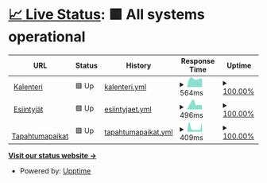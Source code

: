 # [📈 Live Status](https://status.tanssi.net): <!--live status--> **🟩 All systems operational**

<!--start: status pages-->
<!-- This summary is generated by Upptime (https://github.com/upptime/upptime) -->
<!-- Do not edit this manually, your changes will be overwritten -->
<!-- prettier-ignore -->
| URL | Status | History | Response Time | Uptime |
| --- | ------ | ------- | ------------- | ------ |
| <img alt="" src="https://icons.duckduckgo.com/ip3/tanssi.net.ico" height="13"> [Kalenteri](https://tanssi.net/cal/events/2024/4/16/) | 🟩 Up | [kalenteri.yml](https://github.com/tanssinet/up/commits/HEAD/history/kalenteri.yml) | <details><summary><img alt="Response time graph" src="./graphs/kalenteri/response-time-week.png" height="20"> 564ms</summary><br><a href="https://status.tanssi.io/history/kalenteri"><img alt="Response time 771" src="https://img.shields.io/endpoint?url=https%3A%2F%2Fraw.githubusercontent.com%2Ftanssinet%2Fup%2FHEAD%2Fapi%2Fkalenteri%2Fresponse-time.json"></a><br><a href="https://status.tanssi.io/history/kalenteri"><img alt="24-hour response time 577" src="https://img.shields.io/endpoint?url=https%3A%2F%2Fraw.githubusercontent.com%2Ftanssinet%2Fup%2FHEAD%2Fapi%2Fkalenteri%2Fresponse-time-day.json"></a><br><a href="https://status.tanssi.io/history/kalenteri"><img alt="7-day response time 564" src="https://img.shields.io/endpoint?url=https%3A%2F%2Fraw.githubusercontent.com%2Ftanssinet%2Fup%2FHEAD%2Fapi%2Fkalenteri%2Fresponse-time-week.json"></a><br><a href="https://status.tanssi.io/history/kalenteri"><img alt="30-day response time 604" src="https://img.shields.io/endpoint?url=https%3A%2F%2Fraw.githubusercontent.com%2Ftanssinet%2Fup%2FHEAD%2Fapi%2Fkalenteri%2Fresponse-time-month.json"></a><br><a href="https://status.tanssi.io/history/kalenteri"><img alt="1-year response time 771" src="https://img.shields.io/endpoint?url=https%3A%2F%2Fraw.githubusercontent.com%2Ftanssinet%2Fup%2FHEAD%2Fapi%2Fkalenteri%2Fresponse-time-year.json"></a></details> | <details><summary><a href="https://status.tanssi.io/history/kalenteri">100.00%</a></summary><a href="https://status.tanssi.io/history/kalenteri"><img alt="All-time uptime 99.87%" src="https://img.shields.io/endpoint?url=https%3A%2F%2Fraw.githubusercontent.com%2Ftanssinet%2Fup%2FHEAD%2Fapi%2Fkalenteri%2Fuptime.json"></a><br><a href="https://status.tanssi.io/history/kalenteri"><img alt="24-hour uptime 100.00%" src="https://img.shields.io/endpoint?url=https%3A%2F%2Fraw.githubusercontent.com%2Ftanssinet%2Fup%2FHEAD%2Fapi%2Fkalenteri%2Fuptime-day.json"></a><br><a href="https://status.tanssi.io/history/kalenteri"><img alt="7-day uptime 100.00%" src="https://img.shields.io/endpoint?url=https%3A%2F%2Fraw.githubusercontent.com%2Ftanssinet%2Fup%2FHEAD%2Fapi%2Fkalenteri%2Fuptime-week.json"></a><br><a href="https://status.tanssi.io/history/kalenteri"><img alt="30-day uptime 99.97%" src="https://img.shields.io/endpoint?url=https%3A%2F%2Fraw.githubusercontent.com%2Ftanssinet%2Fup%2FHEAD%2Fapi%2Fkalenteri%2Fuptime-month.json"></a><br><a href="https://status.tanssi.io/history/kalenteri"><img alt="1-year uptime 99.87%" src="https://img.shields.io/endpoint?url=https%3A%2F%2Fraw.githubusercontent.com%2Ftanssinet%2Fup%2FHEAD%2Fapi%2Fkalenteri%2Fuptime-year.json"></a></details>
| <img alt="" src="https://icons.duckduckgo.com/ip3/tanssi.net.ico" height="13"> [Esiintyjät](https://tanssi.net/cal/performers/) | 🟩 Up | [esiintyjaet.yml](https://github.com/tanssinet/up/commits/HEAD/history/esiintyjaet.yml) | <details><summary><img alt="Response time graph" src="./graphs/esiintyjaet/response-time-week.png" height="20"> 496ms</summary><br><a href="https://status.tanssi.io/history/esiintyjaet"><img alt="Response time 561" src="https://img.shields.io/endpoint?url=https%3A%2F%2Fraw.githubusercontent.com%2Ftanssinet%2Fup%2FHEAD%2Fapi%2Fesiintyjaet%2Fresponse-time.json"></a><br><a href="https://status.tanssi.io/history/esiintyjaet"><img alt="24-hour response time 358" src="https://img.shields.io/endpoint?url=https%3A%2F%2Fraw.githubusercontent.com%2Ftanssinet%2Fup%2FHEAD%2Fapi%2Fesiintyjaet%2Fresponse-time-day.json"></a><br><a href="https://status.tanssi.io/history/esiintyjaet"><img alt="7-day response time 496" src="https://img.shields.io/endpoint?url=https%3A%2F%2Fraw.githubusercontent.com%2Ftanssinet%2Fup%2FHEAD%2Fapi%2Fesiintyjaet%2Fresponse-time-week.json"></a><br><a href="https://status.tanssi.io/history/esiintyjaet"><img alt="30-day response time 491" src="https://img.shields.io/endpoint?url=https%3A%2F%2Fraw.githubusercontent.com%2Ftanssinet%2Fup%2FHEAD%2Fapi%2Fesiintyjaet%2Fresponse-time-month.json"></a><br><a href="https://status.tanssi.io/history/esiintyjaet"><img alt="1-year response time 561" src="https://img.shields.io/endpoint?url=https%3A%2F%2Fraw.githubusercontent.com%2Ftanssinet%2Fup%2FHEAD%2Fapi%2Fesiintyjaet%2Fresponse-time-year.json"></a></details> | <details><summary><a href="https://status.tanssi.io/history/esiintyjaet">100.00%</a></summary><a href="https://status.tanssi.io/history/esiintyjaet"><img alt="All-time uptime 99.88%" src="https://img.shields.io/endpoint?url=https%3A%2F%2Fraw.githubusercontent.com%2Ftanssinet%2Fup%2FHEAD%2Fapi%2Fesiintyjaet%2Fuptime.json"></a><br><a href="https://status.tanssi.io/history/esiintyjaet"><img alt="24-hour uptime 100.00%" src="https://img.shields.io/endpoint?url=https%3A%2F%2Fraw.githubusercontent.com%2Ftanssinet%2Fup%2FHEAD%2Fapi%2Fesiintyjaet%2Fuptime-day.json"></a><br><a href="https://status.tanssi.io/history/esiintyjaet"><img alt="7-day uptime 100.00%" src="https://img.shields.io/endpoint?url=https%3A%2F%2Fraw.githubusercontent.com%2Ftanssinet%2Fup%2FHEAD%2Fapi%2Fesiintyjaet%2Fuptime-week.json"></a><br><a href="https://status.tanssi.io/history/esiintyjaet"><img alt="30-day uptime 99.99%" src="https://img.shields.io/endpoint?url=https%3A%2F%2Fraw.githubusercontent.com%2Ftanssinet%2Fup%2FHEAD%2Fapi%2Fesiintyjaet%2Fuptime-month.json"></a><br><a href="https://status.tanssi.io/history/esiintyjaet"><img alt="1-year uptime 99.88%" src="https://img.shields.io/endpoint?url=https%3A%2F%2Fraw.githubusercontent.com%2Ftanssinet%2Fup%2FHEAD%2Fapi%2Fesiintyjaet%2Fuptime-year.json"></a></details>
| <img alt="" src="https://icons.duckduckgo.com/ip3/tanssi.net.ico" height="13"> [Tapahtumapaikat](https://tanssi.net/cal/venues/) | 🟩 Up | [tapahtumapaikat.yml](https://github.com/tanssinet/up/commits/HEAD/history/tapahtumapaikat.yml) | <details><summary><img alt="Response time graph" src="./graphs/tapahtumapaikat/response-time-week.png" height="20"> 409ms</summary><br><a href="https://status.tanssi.io/history/tapahtumapaikat"><img alt="Response time 461" src="https://img.shields.io/endpoint?url=https%3A%2F%2Fraw.githubusercontent.com%2Ftanssinet%2Fup%2FHEAD%2Fapi%2Ftapahtumapaikat%2Fresponse-time.json"></a><br><a href="https://status.tanssi.io/history/tapahtumapaikat"><img alt="24-hour response time 976" src="https://img.shields.io/endpoint?url=https%3A%2F%2Fraw.githubusercontent.com%2Ftanssinet%2Fup%2FHEAD%2Fapi%2Ftapahtumapaikat%2Fresponse-time-day.json"></a><br><a href="https://status.tanssi.io/history/tapahtumapaikat"><img alt="7-day response time 409" src="https://img.shields.io/endpoint?url=https%3A%2F%2Fraw.githubusercontent.com%2Ftanssinet%2Fup%2FHEAD%2Fapi%2Ftapahtumapaikat%2Fresponse-time-week.json"></a><br><a href="https://status.tanssi.io/history/tapahtumapaikat"><img alt="30-day response time 424" src="https://img.shields.io/endpoint?url=https%3A%2F%2Fraw.githubusercontent.com%2Ftanssinet%2Fup%2FHEAD%2Fapi%2Ftapahtumapaikat%2Fresponse-time-month.json"></a><br><a href="https://status.tanssi.io/history/tapahtumapaikat"><img alt="1-year response time 461" src="https://img.shields.io/endpoint?url=https%3A%2F%2Fraw.githubusercontent.com%2Ftanssinet%2Fup%2FHEAD%2Fapi%2Ftapahtumapaikat%2Fresponse-time-year.json"></a></details> | <details><summary><a href="https://status.tanssi.io/history/tapahtumapaikat">100.00%</a></summary><a href="https://status.tanssi.io/history/tapahtumapaikat"><img alt="All-time uptime 99.89%" src="https://img.shields.io/endpoint?url=https%3A%2F%2Fraw.githubusercontent.com%2Ftanssinet%2Fup%2FHEAD%2Fapi%2Ftapahtumapaikat%2Fuptime.json"></a><br><a href="https://status.tanssi.io/history/tapahtumapaikat"><img alt="24-hour uptime 100.00%" src="https://img.shields.io/endpoint?url=https%3A%2F%2Fraw.githubusercontent.com%2Ftanssinet%2Fup%2FHEAD%2Fapi%2Ftapahtumapaikat%2Fuptime-day.json"></a><br><a href="https://status.tanssi.io/history/tapahtumapaikat"><img alt="7-day uptime 100.00%" src="https://img.shields.io/endpoint?url=https%3A%2F%2Fraw.githubusercontent.com%2Ftanssinet%2Fup%2FHEAD%2Fapi%2Ftapahtumapaikat%2Fuptime-week.json"></a><br><a href="https://status.tanssi.io/history/tapahtumapaikat"><img alt="30-day uptime 100.00%" src="https://img.shields.io/endpoint?url=https%3A%2F%2Fraw.githubusercontent.com%2Ftanssinet%2Fup%2FHEAD%2Fapi%2Ftapahtumapaikat%2Fuptime-month.json"></a><br><a href="https://status.tanssi.io/history/tapahtumapaikat"><img alt="1-year uptime 99.89%" src="https://img.shields.io/endpoint?url=https%3A%2F%2Fraw.githubusercontent.com%2Ftanssinet%2Fup%2FHEAD%2Fapi%2Ftapahtumapaikat%2Fuptime-year.json"></a></details>

<!--end: status pages-->

[**Visit our status website →**](https://status.tanssi.io/)

- Powered by: [Upptime](https://github.com/upptime/upptime)
